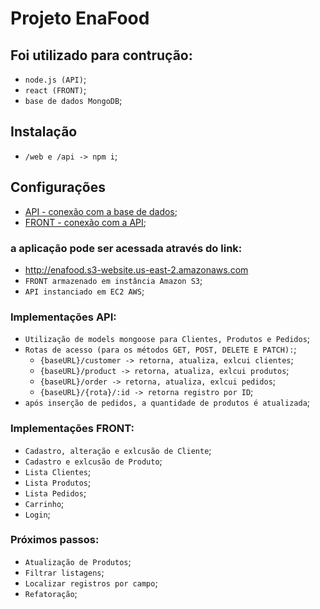 # Projeto EnaFood

## Foi utilizado para contrução:
- `node.js (API)`;
- `react (FRONT)`;
- `base de dados MongoDB`;

## Instalação
- `/web e /api -> npm i`;

## Configurações
- [API - conexão com a base de dados](https://github.com/rtof83/ecommerce/blob/main/api/database/conn.js);
- [FRONT - conexão com a API](https://github.com/rtof83/ecommerce/blob/main/web/src/api.js);

### a aplicação pode ser acessada através do link:
- http://enafood.s3-website.us-east-2.amazonaws.com
- `FRONT armazenado em instância Amazon S3`;
- `API instanciado em EC2 AWS`;

### Implementações API:
- `Utilização de models mongoose para Clientes, Produtos e Pedidos`;
- `Rotas de acesso (para os métodos GET, POST, DELETE E PATCH):`;
    - `{baseURL}/customer -> retorna, atualiza, exlcui clientes`;
    - `{baseURL}/product -> retorna, atualiza, exlcui produtos`;
    - `{baseURL}/order -> retorna, atualiza, exlcui pedidos`;
    - `{baseURL}/{rota}/:id -> retorna registro por ID`;
- `após inserção de pedidos, a quantidade de produtos é atualizada`;

### Implementações FRONT:
- `Cadastro, alteração e exlcusão de Cliente`;
- `Cadastro e exlcusão de Produto`;
- `Lista Clientes`;
- `Lista Produtos`;
- `Lista Pedidos`;
- `Carrinho`;
- `Login`;

### Próximos passos:
- `Atualização de Produtos`;
- `Filtrar listagens`;
- `Localizar registros por campo`;
- `Refatoração`;
